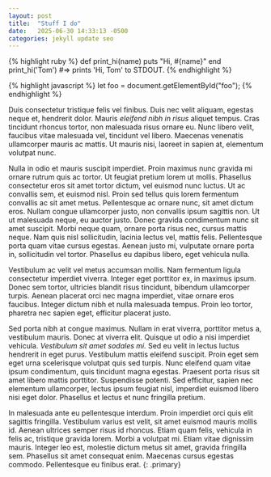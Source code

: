 ```yaml
---
layout: post
title:  "Stuff I do"
date:   2025-06-30 14:33:13 -0500
categories: jekyll update seo
---
```


{% highlight ruby %}
def print_hi(name)
  puts "Hi, #{name}"
end
print_hi('Tom')
#=> prints 'Hi, Tom' to STDOUT.
{% endhighlight %}

{% highlight javascript %}
let foo = document.getElementById("foo");
{% endhighlight %}


Duis consectetur tristique felis vel finibus. Duis nec velit aliquam, egestas neque et, hendrerit dolor. Mauris _eleifend nibh in risus_ aliquet tempus. Cras tincidunt rhoncus tortor, non malesuada risus ornare eu. Nunc libero velit, faucibus vitae malesuada vel, tincidunt vel libero. Maecenas venenatis ullamcorper mauris ac mattis. Ut mauris nisi, laoreet in sapien at, elementum volutpat nunc.

Nulla in odio et mauris suscipit imperdiet. Proin maximus nunc gravida mi ornare rutrum quis ac tortor. Ut feugiat pretium lorem ut mollis. Phasellus consectetur eros sit amet tortor dictum, vel euismod nunc luctus. Ut ac convallis sem, et euismod nisl. Proin sed tellus quis lorem fermentum convallis ac sit amet metus. Pellentesque ac ornare nunc, sit amet dictum eros. Nullam congue ullamcorper justo, non convallis ipsum sagittis non. Ut ut malesuada neque, eu auctor justo. Donec gravida condimentum nunc sit amet suscipit. Morbi neque quam, ornare porta risus nec, cursus mattis neque. Nam quis nisl sollicitudin, lacinia lectus vel, mattis felis. Pellentesque porta quam vitae cursus egestas. Aenean justo mi, vulputate ornare porta in, sollicitudin vel tortor. Phasellus eu dapibus libero, eget vehicula nulla.

Vestibulum ac velit vel metus accumsan mollis. Nam fermentum ligula consectetur imperdiet viverra. Integer eget porttitor ex, in maximus ipsum. Donec sem tortor, ultricies blandit risus tincidunt, bibendum ullamcorper turpis. Aenean placerat orci nec magna imperdiet, vitae ornare eros faucibus. Integer dictum nibh et nulla malesuada tempus. Proin leo tortor, pharetra nec sapien eget, efficitur placerat justo.

Sed porta nibh at congue maximus. Nullam in erat viverra, porttitor metus a, vestibulum mauris. Donec at viverra elit. Quisque ut odio a nisi imperdiet vehicula. *Vestibulum sit amet sodales mi.* Sed eu velit in lectus luctus hendrerit in eget purus. Vestibulum mattis eleifend suscipit. Proin eget sem eget urna scelerisque volutpat quis sed turpis. Nunc eleifend quam vitae ipsum condimentum, quis tincidunt magna egestas. Praesent porta risus sit amet libero mattis porttitor. Suspendisse potenti. Sed efficitur, sapien nec elementum ullamcorper, lectus ipsum feugiat nisl, imperdiet euismod libero nisi eget dolor. Phasellus et lectus et nunc fringilla pretium.

In malesuada ante eu pellentesque interdum. Proin imperdiet orci quis elit sagittis fringilla. Vestibulum varius est velit, sit amet euismod mauris mollis id. Aenean ultrices semper risus id rhoncus. Etiam quam felis, vehicula in felis ac, tristique gravida lorem. Morbi a volutpat mi. Etiam vitae dignissim mauris. Integer leo est, molestie dictum metus sit amet, gravida fringilla sem. Phasellus sit amet consequat enim. Maecenas cursus egestas commodo. Pellentesque eu finibus erat.
{: .primary}
